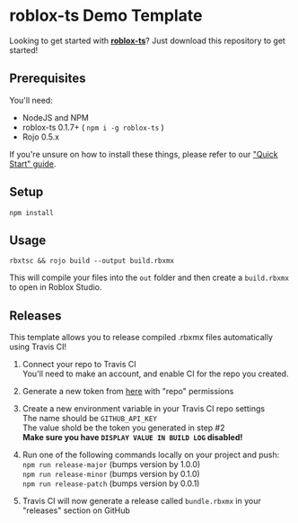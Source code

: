 # roblox-ts Demo Template

Looking to get started with [**roblox-ts**](https://roblox-ts.github.io)?
Just download this repository to get started!

## Prerequisites
You'll need:
- NodeJS and NPM
- roblox-ts 0.1.7+ ( `npm i -g roblox-ts` )
- Rojo 0.5.x

If you're unsure on how to install these things, please refer to our ["Quick Start" guide](https://roblox-ts.github.io/docs/quick-start).

## Setup
`npm install`

## Usage
`rbxtsc && rojo build --output build.rbxmx`

This will compile your files into the `out` folder and then create a `build.rbxmx` to open in Roblox Studio.

## Releases

This template allows you to release compiled .rbxmx files automatically using Travis CI!

1. Connect your repo to Travis CI\
You'll need to make an account, and enable CI for the repo you created.

2. Generate a new token from [here](https://github.com/settings/tokens) with "repo" permissions

3. Create a new environment variable in your Travis CI repo settings\
The name should be `GITHUB_API_KEY`\
The value shold be the token you generated in step #2\
**Make sure you have `DISPLAY VALUE IN BUILD LOG` disabled!**

4. Run one of the following commands locally on your project and push:\
`npm run release-major` (bumps version by 1.0.0)\
`npm run release-minor` (bumps version by 0.1.0)\
`npm run release-patch` (bumps version by 0.0.1)

5. Travis CI will now generate a release called `bundle.rbxmx` in your "releases" section on GitHub